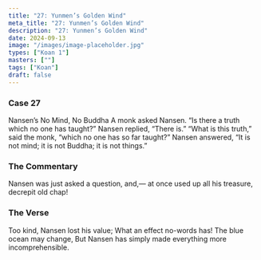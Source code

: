 ```yaml
---
title: "27: Yunmen’s Golden Wind"
meta_title: "27: Yunmen’s Golden Wind"
description: "27: Yunmen’s Golden Wind"
date: 2024-09-13
image: "/images/image-placeholder.jpg"
types: ["Koan 1"]
masters: [""]
tags: ["Koan"]
draft: false
---
```


### Case 27

Nansen’s No Mind, No Buddha
A monk asked Nansen. “Is there a truth which no one has taught?” Nansen replied, “There is.” “What is this truth,” said the monk, “which no one has so far taught?” Nansen answered, “It is not mind; it is not Buddha; it is not things.”

### The Commentary
Nansen was just asked a question, and,— at once used up all his treasure, decrepit old chap!

### The Verse
Too kind, Nansen lost his value; What an effect no-words has!
The blue ocean may change,
But Nansen has simply made everything more incomprehensible.
